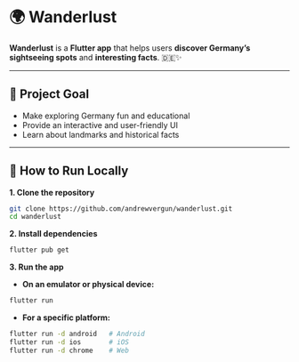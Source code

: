 # 🌍 Wanderlust

**Wanderlust** is a **Flutter app** that helps users **discover Germany’s sightseeing spots** and **interesting facts**. 🇩🇪✨

---

## 🚀 Project Goal

* Make exploring Germany fun and educational
* Provide an interactive and user-friendly UI
* Learn about landmarks and historical facts

---

## 🏁 How to Run Locally

**1. Clone the repository**

```bash
git clone https://github.com/andrewvergun/wanderlust.git
cd wanderlust
```

**2. Install dependencies**

```bash
flutter pub get
```

**3. Run the app**

* **On an emulator or physical device:**

```bash
flutter run
```

* **For a specific platform:**

```bash
flutter run -d android   # Android
flutter run -d ios       # iOS
flutter run -d chrome    # Web
```